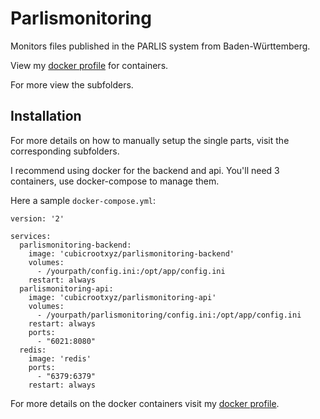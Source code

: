 # Parlismonitoring

Monitors files published in the PARLIS system from Baden-Württemberg.

View my [docker profile](https://hub.docker.com/u/cubicrootxyz) for containers. 

For more view the subfolders. 

## Installation

For more details on how to manually setup the single parts, visit the corresponding subfolders. 

I recommend using docker for the backend and api. You'll need 3 containers, use docker-compose to manage them. 

Here a sample `docker-compose.yml`:

```
version: '2'

services:
  parlismonitoring-backend:
    image: 'cubicrootxyz/parlismonitoring-backend'
    volumes:
      - /yourpath/config.ini:/opt/app/config.ini
    restart: always
  parlismonitoring-api:
    image: 'cubicrootxyz/parlismonitoring-api'
    volumes:
      - /yourpath/parlismonitoring/config.ini:/opt/app/config.ini
    restart: always
    ports:
      - "6021:8080"
  redis:
    image: 'redis'
    ports:
      - "6379:6379"
    restart: always
```

For more details on the docker containers visit my [docker profile](https://hub.docker.com/u/cubicrootxyz).
